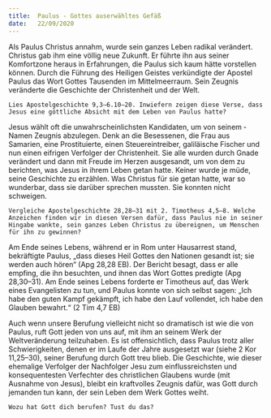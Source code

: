 ```yaml
---
title:  Paulus - Gottes auserwähltes Gefäß
date:   22/09/2020
---
```


Als Paulus Christus annahm, wurde sein ganzes Leben radikal verändert. Christus gab ihm eine völlig neue Zukunft. Er führte ihn aus seiner Komfortzone heraus in Erfahrungen, die Paulus sich kaum hätte vorstellen können. Durch die Führung des Heiligen Geistes verkündigte der Apostel Paulus das Wort Gottes Tausenden im Mittelmeerraum. Sein Zeugnis veränderte die Geschichte der Christenheit und der Welt.

`Lies Apostelgeschichte 9,3–6.10–20. Inwiefern zeigen diese Verse, dass Jesus eine göttliche Absicht mit dem Leben von Paulus hatte?`

Jesus wählt oft die unwahrscheinlichsten Kandidaten, um von seinem ­Namen Zeugnis abzulegen. Denk an die Besessenen, die Frau aus Samarien, eine Prostituierte, einen Steuereintreiber, galiläische Fischer und nun einen eifrigen Verfolger der Christenheit. Sie alle wurden durch Gnade verändert und dann mit Freude im Herzen ausgesandt, um von dem zu berichten, was Jesus in ihrem Leben getan hatte. Keiner wurde je müde, seine Geschichte zu erzählen. Was Christus für sie getan hatte, war so wunderbar, dass sie darüber sprechen mussten. Sie konnten nicht schweigen.

`Vergleiche Apostelgeschichte 28,28–31 mit 2. Timotheus 4,5–8. Welche Anzeichen finden wir in diesen Versen dafür, dass ­Paulus nie in seiner Hingabe wankte, sein ganzes Leben Christus zu übereignen, um Menschen für ihn zu gewinnen?`

Am Ende seines Lebens, während er in Rom unter Hausarrest stand, bekräftigte Paulus, „dass dieses Heil Gottes den Nationen gesandt ist; sie werden auch hören“ (Apg 28,28 EB). Der Bericht besagt, dass er alle empfing, die ihn besuchten, und ihnen das Wort Gottes predigte (Apg 28,30–31). Am Ende seines Lebens forderte er Timotheus auf, das Werk eines Evangelisten zu tun, und Paulus konnte von sich selbst sagen: „Ich habe den guten Kampf gekämpft, ich habe den Lauf vollendet, ich habe den Glauben bewahrt.“ (2 Tim 4,7 EB)

Auch wenn unsere Berufung vielleicht nicht so dramatisch ist wie die von Paulus, ruft Gott jeden von uns auf, mit ihm an seinem Werk der Weltveränderung teilzuhaben. Es ist offensichtlich, dass Paulus trotz aller Schwierigkeiten, denen er im Laufe der Jahre ausgesetzt war (siehe 2 Kor 11,25–30), seiner Berufung durch Gott treu blieb. Die Geschichte, wie dieser ehemalige Verfolger der Nachfolger Jesu zum einflussreichsten und konsequentesten Verfechter des christlichen Glaubens wurde (mit Ausnahme von Jesus), bleibt ein kraftvolles Zeugnis dafür, was Gott durch jemanden tun kann, der sein Leben dem Werk Gottes weiht.

`Wozu hat Gott dich berufen? Tust du das?`